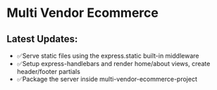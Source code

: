 # Multi Vendor Ecommerce
## Latest Updates:
- ✅Serve static files using the express.static built-in middleware
- ✅Setup express-handlebars and render home/about views, create header/footer partials
- ✅Package the server inside multi-vendor-ecommerce-project